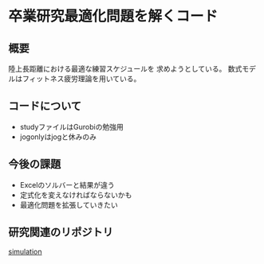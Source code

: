 # 卒業研究最適化問題を解くコード

## 概要
陸上長距離における最適な練習スケジュールを
求めようとしている。
数式モデルはフィットネス疲労理論を用いている。

## コードについて
- studyファイルはGurobiの勉強用
- jogonlyはjogと休みのみ

## 今後の課題
- Excelのソルバーと結果が違う
- 定式化を変えなければならないかも
- 最適化問題を拡張していきたい

## 研究関連のリポジトリ
[simulation](https://github.com/teru12012000/simulation)

